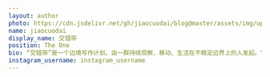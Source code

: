 ```yaml
---
layout: author
photo: https://cdn.jsdelivr.net/gh/jiaocuodai/blog@master/assets/img/uploads/profile.JPG
name: jiaocuodai
display_name: 交错带
position: The One
bio: “交错带”是一个边境写作计划，由一群持续观察、移动、生活在不稳定边界上的人发起。它关注语言、身体、身份在现实缝隙中的错位与重组，也关注在不稳定生活中寻求可能的尝试。
instagram_username: instagram_username
---
```

